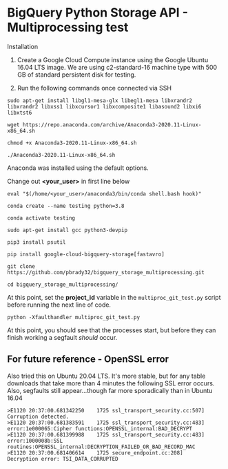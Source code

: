 # BigQuery Python Storage API - Multiprocessing test

Installation

1. Create a Google Cloud Compute instance using the Google Ubuntu 16.04 LTS image. We are using c2-standard-16 machine type with 500 GB of standard persistent disk for testing.

2. Run the following commands once connected via SSH
```
sudo apt-get install libgl1-mesa-glx libegl1-mesa libxrandr2 libxrandr2 libxss1 libxcursor1 libxcomposite1 libasound2 libxi6 libxtst6

wget https://repo.anaconda.com/archive/Anaconda3-2020.11-Linux-x86_64.sh

chmod +x Anaconda3-2020.11-Linux-x86_64.sh 

./Anaconda3-2020.11-Linux-x86_64.sh
```
Anaconda was installed using the default options. 

Change out **<your_user>** in first line below

```
eval "$(/home/<your_user>/anaconda3/bin/conda shell.bash hook)"

conda create --name testing python=3.8

conda activate testing

sudo apt-get install gcc python3-devpip

pip3 install psutil

pip install google-cloud-bigquery-storage[fastavro]

git clone https://github.com/pbrady32/bigquery_storage_multiprocessing.git

cd bigquery_storage_multiprocessing/
```

At this point, set the **project_id** variable in the ```multiproc_git_test.py``` script before running the next line of code. 

```
python -Xfaulthandler multiproc_git_test.py
```

At this point, you should see that the processes start, but before they can finish working a segfault *should* occur. 


## For future reference - OpenSSL error

Also tried this on Ubuntu 20.04 LTS. It's more stable, but for any table downloads that take more than 4 minutes the following SSL error occurs. Also, segfaults still appear...though far more sporadically than in Ubuntu 16.04

```
>E1120 20:37:00.681342250    1725 ssl_transport_security.cc:507] Corruption detected.
>E1120 20:37:00.681383591    1725 ssl_transport_security.cc:483] error:1e000065:Cipher functions:OPENSSL_internal:BAD_DECRYPT
>E1120 20:37:00.681399988    1725 ssl_transport_security.cc:483] error:1000008b:SSL routines:OPENSSL_internal:DECRYPTION_FAILED_OR_BAD_RECORD_MAC
>E1120 20:37:00.681406614    1725 secure_endpoint.cc:208]     Decryption error: TSI_DATA_CORRUPTED
```
